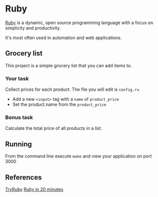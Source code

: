 # Ruby

[Ruby](http://ruby-lang.org) is a dynamic, open source programming language
with a focus on simplicity and productivity.

It's most often used in automation and web applications.


## Grocery list

This project is a simple grocery list that you can add items to.


### Your task

Collect prices for each product. The file you will edit is `config.ru`

- Add a new `<input>` tag with a `name` of `product_price`
- Set the product.name from the `product_price`

### Bonus task

Calculate the total price of all products in a list.

## Running

From the command line execute `make` and view your application on port 3000

## References

[TryRuby](http://tryruby.org/)
[Ruby in 20 minutes](https://www.ruby-lang.org/en/documentation/quickstart/)
